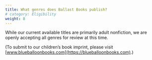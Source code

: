```yaml
---
title: What genres does Ballast Books publish? 
# category: Eligibility
weight: 8
---
```


While our current available titles are primarily adult nonfiction, we are openly accepting all genres for review at this time.  

(To submit to our children’s book imprint, please visit [www.blueballoonbooks.com](https://blueballoonbooks.com).) 